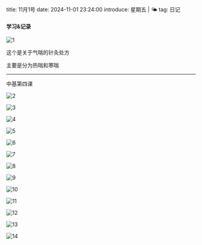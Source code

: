 title: 11月1号
date: 2024-11-01 23:24:00
introduce: 星期五 | 🌤️
tag: 日记

#### 学习&记录

![1](/static/img/2024/11/01/1.jpg)

这个是关于气喘的针灸处方

主要是分为热喘和寒喘

---

中基第四课

![2](/static/img/2024/11/01/2.jpg)

![3](/static/img/2024/11/01/3.jpg)

![4](/static/img/2024/11/01/4.jpg)

![5](/static/img/2024/11/01/5.jpg)

![6](/static/img/2024/11/01/6.jpg)

![7](/static/img/2024/11/01/7.jpg)

![8](/static/img/2024/11/01/8.jpg)

![9](/static/img/2024/11/01/9.jpg)

![10](/static/img/2024/11/01/10.jpg)

![11](/static/img/2024/11/01/11.jpg)

![12](/static/img/2024/11/01/12.jpg)

![13](/static/img/2024/11/01/13.jpg)

![14](/static/img/2024/11/01/14.jpg)

